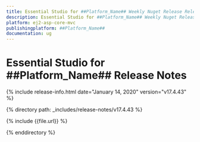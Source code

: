 ```yaml
---
title: Essential Studio for ##Platform_Name## Weekly Nuget Release Release Notes  
description: Essential Studio for ##Platform_Name## Weekly Nuget Release Release Notes  
platform: ej2-asp-core-mvc
publishingplatform: ##Platform_Name##
documentation: ug
---
```


# Essential Studio for  ##Platform_Name##  Release Notes  

{% include release-info.html date="January 14, 2020"   version="v17.4.43"  %} 

{% directory path: _includes/release-notes/v17.4.43 %}

{% include {{file.url}} %}

{% enddirectory %}

